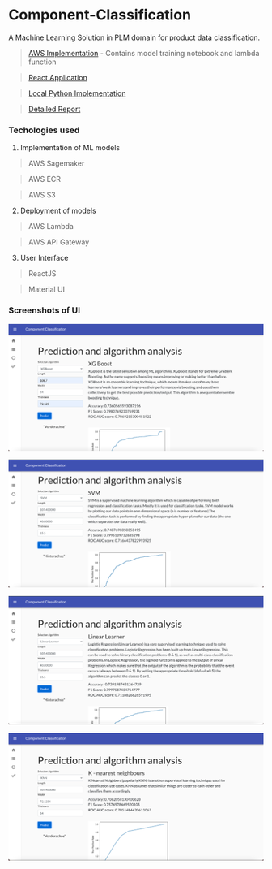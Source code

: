 # Component-Classification
A Machine Learning Solution in PLM domain for product data classification.

> [AWS Implementation](https://github.com/SumanthBenhur/Component-Classification/tree/master/AWS%20Implementation) - Contains model training notebook and lambda function

> [React Application](https://github.com/SumanthBenhur/Component-Classification/tree/master/component-classifier-app) 

> [Local Python Implementation](https://github.com/SumanthBenhur/Component-Classification/blob/master/local-implementation.ipynb)

> [Detailed Report](https://github.com/SumanthBenhur/Component-Classification/blob/master/Internship_Report.pdf)

### Techologies used
1. Implementation of ML models
> AWS Sagemaker

> AWS ECR

> AWS S3

2. Deployment of models
> AWS Lambda

> AWS API Gateway

3. User Interface
> ReactJS

> Material UI

### Screenshots of UI
![Screenshot](UIimages/img1.png)

![Screenshot](UIimages/img2.png)

![Screenshot](UIimages/img3.png)

![Screenshot](UIimages/img4.png)
